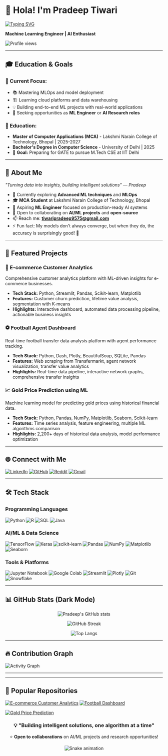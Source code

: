 # 👋 Hola! I'm Pradeep Tiwari

[![Typing SVG](https://readme-typing-svg.herokuapp.com?font=Fira+Code&pause=1000&color=00D9FF&width=435&lines=Machine+Learning+Engineer;AI+Enthusiast;Data+Science+Explorer;Problem+Solver)](https://git.io/typing-svg)

**Machine Learning Engineer | AI Enthusiast**

![Profile views](https://komarev.com/ghpvc/?username=Pradeep0410-03&color=brightgreen)

---

## 🎓 Education & Goals

### 🎯 Current Focus:
- 📚 Mastering MLOps and model deployment
- 🏗️ Learning cloud platforms and data warehousing 
- 💡 Building end-to-end ML projects with real-world applications
- 🚀 Seeking opportunities as **ML Engineer** or **AI Research roles**

### 📍 Education:
- **Master of Computer Applications (MCA)** - Lakshmi Narain College of Technology, Bhopal | 2025-2027
- **Bachelor's Degree in Computer Science** - University of Delhi | 2025
- 🎯 **Goal:** Preparing for GATE to pursue M.Tech CSE at IIT Delhi

---

## 🌌 About Me

*"Turning data into insights, building intelligent solutions"* — *Pradeep*

- 🔭 Currently exploring **Advanced ML techniques** and **MLOps**
- 🎓 **MCA Student** at Lakshmi Narain College of Technology, Bhopal
- 🤖 Aspiring **ML Engineer** focused on production-ready AI systems
- 👯 Open to collaborating on **AI/ML projects** and **open-source**
- 📫 Reach me: **tiwaripradeep9575@gmail.com**
- ⚡ Fun fact: My models don't always converge, but when they do, the accuracy is surprisingly good! 🤖

---

## 🚀 Featured Projects

### 🛒 E-commerce Customer Analytics
Comprehensive customer analytics platform with ML-driven insights for e-commerce businesses.
- **Tech Stack:** Python, Streamlit, Pandas, Scikit-learn, Matplotlib
- **Features:** Customer churn prediction, lifetime value analysis, segmentation with K-means
- **Highlights:** Interactive dashboard, automated data processing pipeline, actionable business insights

### ⚽ Football Agent Dashboard
Real-time football transfer data analysis platform with agent performance tracking.
- **Tech Stack:** Python, Dash, Plotly, BeautifulSoup, SQLite, Pandas
- **Features:** Web scraping from Transfermarkt, agent network visualization, transfer value analytics
- **Highlights:** Real-time data pipeline, interactive network graphs, comprehensive transfer insights

### 📈 Gold Price Prediction using ML
Machine learning model for predicting gold prices using historical financial data.
- **Tech Stack:** Python, Pandas, NumPy, Matplotlib, Seaborn, Scikit-learn
- **Features:** Time series analysis, feature engineering, multiple ML algorithms comparison
- **Highlights:** 2,200+ days of historical data analysis, model performance optimization

---

## 🌐 Connect with Me

[![LinkedIn](https://img.shields.io/badge/LinkedIn-%230077B5.svg?logo=linkedin&logoColor=white)](https://www.linkedin.com/in/pradeep-tiwari-84a735230/)
[![GitHub](https://img.shields.io/badge/GitHub-%23121011.svg?logo=github&logoColor=white)](https://github.com/Pradeep0410-03)
[![Reddit](https://img.shields.io/badge/Reddit-%23FF4500.svg?logo=reddit&logoColor=white)](https://www.reddit.com/user/Potential_Pound2828/)
[![Gmail](https://img.shields.io/badge/Gmail-D14836?logo=gmail&logoColor=white)](mailto:tiwaripradeep9575@gmail.com)

---

## 🛠️ Tech Stack

### Programming Languages
![Python](https://img.shields.io/badge/python-3670A0?style=for-the-badge&logo=python&logoColor=ffdd54)
![R](https://img.shields.io/badge/r-%23276DC3.svg?style=for-the-badge&logo=r&logoColor=white)
![SQL](https://img.shields.io/badge/sql-%2300f.svg?style=for-the-badge&logo=mysql&logoColor=white)
![Java](https://img.shields.io/badge/java-%23ED8B00.svg?style=for-the-badge&logo=openjdk&logoColor=white)

### AI/ML & Data Science
![TensorFlow](https://img.shields.io/badge/TensorFlow-%23FF6F00.svg?style=for-the-badge&logo=TensorFlow&logoColor=white)
![Keras](https://img.shields.io/badge/Keras-%23D00000.svg?style=for-the-badge&logo=Keras&logoColor=white)
![scikit-learn](https://img.shields.io/badge/scikit--learn-%23F7931E.svg?style=for-the-badge&logo=scikit-learn&logoColor=white)
![Pandas](https://img.shields.io/badge/pandas-%23150458.svg?style=for-the-badge&logo=pandas&logoColor=white)
![NumPy](https://img.shields.io/badge/numpy-%23013243.svg?style=for-the-badge&logo=numpy&logoColor=white)
![Matplotlib](https://img.shields.io/badge/Matplotlib-%23ffffff.svg?style=for-the-badge&logo=Matplotlib&logoColor=black)
![Seaborn](https://img.shields.io/badge/Seaborn-%23150458.svg?style=for-the-badge&logo=python&logoColor=white)

### Tools & Platforms
![Jupyter Notebook](https://img.shields.io/badge/jupyter-%23FA0F00.svg?style=for-the-badge&logo=jupyter&logoColor=white)
![Google Colab](https://img.shields.io/badge/Google%20Colab-%23F9AB00.svg?style=for-the-badge&logo=googlecolab&logoColor=white)
![Streamlit](https://img.shields.io/badge/Streamlit-%23FE4B4B.svg?style=for-the-badge&logo=streamlit&logoColor=white)
![Plotly](https://img.shields.io/badge/Plotly-%233F4F75.svg?style=for-the-badge&logo=plotly&logoColor=white)
![Git](https://img.shields.io/badge/git-%23F05033.svg?style=for-the-badge&logo=git&logoColor=white)
![Snowflake](https://img.shields.io/badge/snowflake-%2329B5E8.svg?style=for-the-badge&logo=snowflake&logoColor=white)

---

## 📊 GitHub Stats (Dark Mode)

<div align="center">

![Pradeep's GitHub stats](https://github-readme-stats.vercel.app/api?username=Pradeep0410-03&show_icons=true&theme=radical&hide_border=false&include_all_commits=true&count_private=true)

![GitHub Streak](https://github-readme-streak-stats.herokuapp.com/?user=Pradeep0410-03&theme=radical&hide_border=false)

![Top Langs](https://github-readme-stats.vercel.app/api/top-langs/?username=Pradeep0410-03&theme=radical&hide_border=false&include_all_commits=true&count_private=true&layout=compact)

</div>

---

## 🔥 Contribution Graph

![Activity Graph](https://github-readme-activity-graph.vercel.app/graph?username=Pradeep0410-03&theme=react-dark&hide_border=true)

---
---

## 📂 Popular Repositories

[![E-commerce Customer Analytics](https://github-readme-stats.vercel.app/api/pin/?username=Pradeep0410-03&repo=ecommerce-customer-analytic&theme=radical)](https://github.com/Pradeep0410-03/ecommerce-customer-analytic)
[![Football Dashboard](https://github-readme-stats.vercel.app/api/pin/?username=Pradeep0410-03&repo=Football-Agent-Dashboard&theme=radical)](https://github.com/Pradeep0410-03/Football-Agent-Dashboard)

[![Gold Price Prediction](https://github-readme-stats.vercel.app/api/pin/?username=Pradeep0410-03&repo=Goldpricepredictionusingml&theme=radical)](https://github.com/Pradeep0410-03/Goldpricepredictionusingml)

<div align="center">

### 💡 **"Building intelligent solutions, one algorithm at a time"**

⭐ **Open to collaborations** on AI/ML projects and research opportunities!

![Snake animation](https://github.com/Pradeep0410-03/Pradeep0410-03/blob/output/github-contribution-grid-snake.svg)

</div>
